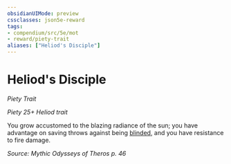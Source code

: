 ```yaml
---
obsidianUIMode: preview
cssclasses: json5e-reward
tags:
- compendium/src/5e/mot
- reward/piety-trait
aliases: ["Heliod's Disciple"]
---
```

# Heliod's Disciple
*Piety Trait*  

*Piety 25+ Heliod trait*

You grow accustomed to the blazing radiance of the sun; you have advantage on saving throws against being [blinded](2-Mechanics/CLI/rules/conditions.md#Blinded), and you have resistance to fire damage.

*Source: Mythic Odysseys of Theros p. 46*